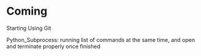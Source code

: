 # Coming
Starting Using Git

Python_Subprocess: running list of commands at the same time, and open and terminate properly once finished
